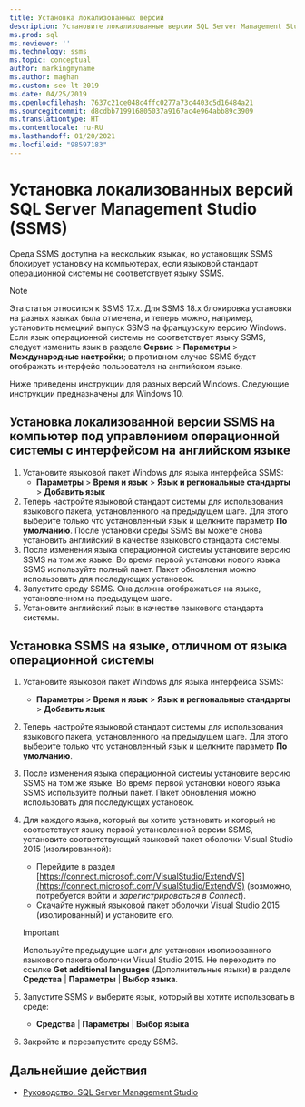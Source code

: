 ```yaml
---
title: Установка локализованных версий
description: Установите локализованные версии SQL Server Management Studio (SSMS). Эта статья относится к SSMS 17.x.
ms.prod: sql
ms.reviewer: ''
ms.technology: ssms
ms.topic: conceptual
author: markingmyname
ms.author: maghan
ms.custom: seo-lt-2019
ms.date: 04/25/2019
ms.openlocfilehash: 7637c21ce048c4ffc0277a73c4403c5d16484a21
ms.sourcegitcommit: d8cdbb719916805037a9167ac4e964abb89c3909
ms.translationtype: HT
ms.contentlocale: ru-RU
ms.lasthandoff: 01/20/2021
ms.locfileid: "98597183"
---
```

# <a name="install-non-english-language-versions-of-sql-server-management-studio-ssms"></a>Установка локализованных версий SQL Server Management Studio (SSMS)

Среда SSMS доступна на нескольких языках, но установщик SSMS блокирует установку на компьютерах, если языковой стандарт операционной системы не соответствует языку SSMS.

> [!NOTE]
> Эта статья относится к SSMS 17.x. Для SSMS 18.x блокировка установки на разных языках была отменена, и теперь можно, например, установить немецкий выпуск SSMS на французскую версию Windows. Если язык операционной системы не соответствует языку SSMS, следует изменить язык в разделе **Сервис** > **Параметры** > **Международные настройки**; в противном случае SSMS будет отображать интерфейс пользователя на английском языке.

Ниже приведены инструкции для разных версий Windows. Следующие инструкции предназначены для Windows 10.

## <a name="install-non-english-ssms-on-a-computer-running-an-english-operating-system-os"></a>Установка локализованной версии SSMS на компьютер под управлением операционной системы с интерфейсом на английском языке

1. Установите языковой пакет Windows для языка интерфейса SSMS:
   - **Параметры** > **Время и язык** > **Язык и региональные стандарты** > **Добавить язык**
2. Теперь настройте языковой стандарт системы для использования языкового пакета, установленного на предыдущем шаге. Для этого выберите только что установленный язык и щелкните параметр **По умолчанию**. После установки среды SSMS вы можете снова установить английский в качестве языкового стандарта системы.
3. После изменения языка операционной системы установите версию SSMS на том же языке. Во время первой установки нового языка SSMS используйте полный пакет. Пакет обновления можно использовать для последующих установок.
4. Запустите среду SSMS. Она должна отображаться на языке, установленном на предыдущем шаге.
5. Установите английский язык в качестве языкового стандарта системы.

## <a name="install-ssms-in-a-language-other-than-the-language-of-the-installed-os"></a>Установка SSMS на языке, отличном от языка операционной системы

1. Установите языковой пакет Windows для языка интерфейса SSMS:
   - **Параметры** > **Время и язык** > **Язык и региональные стандарты** > **Добавить язык**
2. Теперь настройте языковой стандарт системы для использования языкового пакета, установленного на предыдущем шаге. Для этого выберите только что установленный язык и щелкните параметр **По умолчанию**.
3. После изменения языка операционной системы установите версию SSMS на том же языке. Во время первой установки нового языка SSMS используйте полный пакет. Пакет обновления можно использовать для последующих установок.
4. Для каждого языка, который вы хотите установить и который не соответствует языку первой установленной версии SSMS, установите соответствующий языковой пакет оболочки Visual Studio 2015 (изолированной):
   - Перейдите в раздел [https://connect.microsoft.com/VisualStudio/ExtendVS](https://connect.microsoft.com/VisualStudio/ExtendVS) (возможно, потребуется войти и *зарегистрироваться в Connect*).
   - Скачайте нужный языковой пакет оболочки Visual Studio 2015 (изолированный) и установите его.

   > [!IMPORTANT]
   > Используйте предыдущие шаги для установки изолированного языкового пакета оболочки Visual Studio 2015. Не переходите по ссылке **Get additional languages** (Дополнительные языки) в разделе **Средства** | **Параметры** | **Выбор языка**.

5. Запустите SSMS и выберите язык, который вы хотите использовать в среде:
   - **Средства** | **Параметры** | **Выбор языка**
6. Закройте и перезапустите среду SSMS.

## <a name="next-steps"></a>Дальнейшие действия

- [Руководство. SQL Server Management Studio](./quickstarts/ssms-connect-query-sql-server.md)